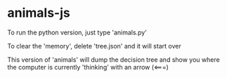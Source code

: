 # animals-js

To run the python version, just type 'animals.py'

To clear the 'memory', delete 'tree.json' and it will start over

This version of 'animals' will dump the decision tree and show you where the computer is currently 'thinking' with an arrow (<===)